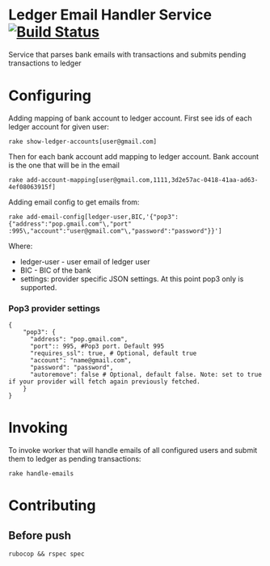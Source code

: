 # Ledger Email Handler Service  [<img src="https://travis-ci.org/evgeny-myasishchev/ledger.email-handler.svg?branch=master" alt="Build Status" />](https://travis-ci.org/evgeny-myasishchev/ledger.email-handler)

Service that parses bank emails with transactions and submits pending transactions to ledger

# Configuring

Adding mapping of bank account to ledger account.
First see ids of each ledger account for given user:
```
rake show-ledger-accounts[user@gmail.com]
```

Then for each bank account add mapping to ledger account. Bank account is the one that will be in the email
```
rake add-account-mapping[user@gmail.com,1111,3d2e57ac-0418-41aa-ad63-4ef08063915f]
```

Adding email config to get emails from:
```
rake add-email-config[ledger-user,BIC,'{"pop3":{"address":"pop.gmail.com"\,"port"
:995\,"account":"user@gmail.com"\,"password":"password"}}']
```

Where:
* ledger-user - user email of ledger user
* BIC - BIC of the bank 
* settings: provider specific JSON settings. At this point pop3 only is supported.

### Pop3 provider settings
```
{
    "pop3": {
      "address": "pop.gmail.com",
      "port":: 995, #Pop3 port. Default 995
      "requires_ssl": true, # Optional, default true
      "account": "name@gmail.com",
      "password": "password",
      "autoremove": false # Optional, default false. Note: set to true if your provider will fetch again previously fetched.
    }
}
```

# Invoking

To invoke worker that will handle emails of all configured users and submit them to ledger as pending transactions:
```
rake handle-emails
```

# Contributing
## Before push

```rubocop && rspec spec```
